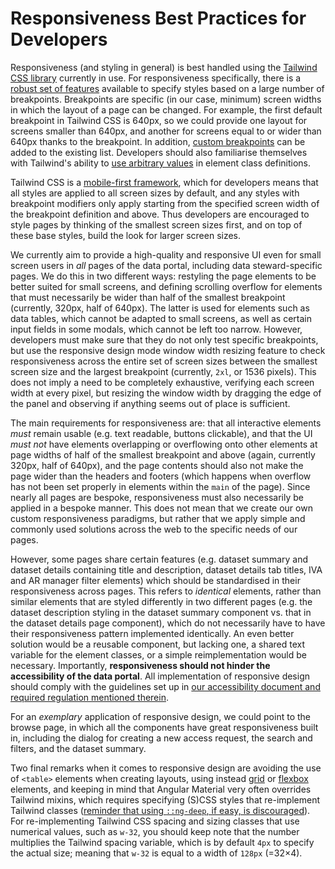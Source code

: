 # Responsiveness Best Practices for Developers

Responsiveness (and styling in general) is best handled using the [Tailwind CSS library](https://tailwindcss.com/docs/) currently in use.
For responsiveness specifically, there is a [robust set of features](https://tailwindcss.com/docs/responsive-design) available to specify styles based on a large number of breakpoints.
Breakpoints are specific (in our case, minimum) screen widths in which the layout of a page can be changed.
For example, the first default breakpoint in Tailwind CSS is 640px, so we could provide one layout for screens smaller than 640px, and another for screens equal to or wider than 640px thanks to the breakpoint.
In addition, [custom breakpoints](https://tailwindcss.com/docs/responsive-design#using-custom-breakpoints) can be added to the existing list.
Developers should also familiarise themselves with Tailwind's ability to [use arbitrary values](https://tailwindcss.com/docs/styling-with-utility-classes#using-arbitrary-values) in element class definitions.

Tailwind CSS is a [mobile-first framework](https://tailwindcss.com/docs/responsive-design#working-mobile-first), which for developers means that all styles are applied to all screen sizes by default, and any styles with breakpoint modifiers only apply starting from the specified screen width of the breakpoint definition and above.
Thus developers are encouraged to style pages by thinking of the smallest screen sizes first, and on top of these base styles, build the look for larger screen sizes.

We currently aim to provide a high-quality and responsive UI even for small screen users in _all_ pages of the data portal, including data steward-specific pages.
We do this in two different ways: restyling the page elements to be better suited for small screens, and defining scrolling overflow for elements that must necessarily be wider than half of the smallest breakpoint (currently, 320px, half of 640px).
The latter is used for elements such as data tables, which cannot be adapted to small screens, as well as certain input fields in some modals, which cannot be left too narrow.
However, developers must make sure that they do not only test specific breakpoints, but use the responsive design mode window width resizing feature to check responsiveness across the entire set of screen sizes between the smallest screen size and the largest breakpoint (currently, `2xl`, or 1536 pixels). This does not imply a need to be completely exhaustive, verifying each screen width at every pixel, but resizing the window width by dragging the edge of the panel and observing if anything seems out of place is sufficient.

The main requirements for responsiveness are: that all interactive elements _must_ remain usable (e.g. text readable, buttons clickable), and that the UI _must not_ have elements overlapping or overflowing onto other elements at page widths of half of the smallest breakpoint and above (again, currently 320px, half of 640px), and the page contents should also not make the page wider than the headers and footers (which happens when overflow has not been set properly in elements within the `main` of the page).
Since nearly all pages are bespoke, responsiveness must also necessarily be applied in a bespoke manner.
This does not mean that we create our own custom responsiveness paradigms, but rather that we apply simple and commonly used solutions across the web to the specific needs of our pages.

However, some pages share certain features (e.g. dataset summary and dataset details containing title and description, dataset details tab titles, IVA and AR manager filter elements) which should be standardised in their responsiveness across pages.
This refers to _identical_ elements, rather than similar elements that are styled differently in two different pages (e.g. the dataset description styling in the dataset summary component vs. that in the dataset details page component), which do not necessarily have to have their responsiveness pattern implemented identically.
An even better solution would be a reusable component, but lacking one, a shared text variable for the element classes, or a simple reimplementation would be necessary.
Importantly, **responsiveness should not hinder the accessibility of the data portal**.
All implementation of responsive design should comply with the guidelines set up in [our accessibility document and required regulation mentioned therein](./a11y_semantics.md).

For an _exemplary_ application of responsive design, we could point to the browse page, in which all the components have great responsiveness built in, including the dialog for creating a new access request, the search and filters, and the dataset summary.

Two final remarks when it comes to responsive design are avoiding the use of `<table>` elements when creating layouts, using instead [grid](https://tailwindcss.com/docs/grid-template-columns) or [flexbox](https://tailwindcss.com/docs/flex) elements, and keeping in mind that Angular Material very often overrides Tailwind mixins, which requires specifying (S)CSS styles that re-implement Tailwind classes ([reminder that using `::ng-deep`, if easy, is discouraged](https://angular.dev/guide/components/styling#viewencapsulationemulated)).
For re-implementing Tailwind CSS spacing and sizing classes that use numerical values, such as `w-32`, you should keep note that the number multiplies the Tailwind spacing variable, which is by default `4px` to specify the actual size; meaning that `w-32` is equal to a width of `128px` (=32×4).
